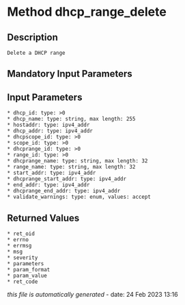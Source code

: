 # Method dhcp_range_delete

## Description
	Delete a DHCP range

## Mandatory Input Parameters

## Input Parameters
	* dhcp_id: type: >0
	* dhcp_name: type: string, max length: 255
	* hostaddr: type: ipv4_addr
	* dhcp_addr: type: ipv4_addr
	* dhcpscope_id: type: >0
	* scope_id: type: >0
	* dhcprange_id: type: >0
	* range_id: type: >0
	* dhcprange_name: type: string, max length: 32
	* range_name: type: string, max length: 32
	* start_addr: type: ipv4_addr
	* dhcprange_start_addr: type: ipv4_addr
	* end_addr: type: ipv4_addr
	* dhcprange_end_addr: type: ipv4_addr
	* validate_warnings: type: enum, values: accept

## Returned Values
	* ret_oid
	* errno
	* errmsg
	* msg
	* severity
	* parameters
	* param_format
	* param_value
	* ret_code


*this file is automatically generated* - date: 24 Feb 2023 13:16